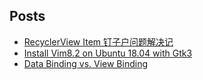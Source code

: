 ## Posts

- [RecyclerView Item 钉子户问题解决记](../../issues/4)
- [Install Vim8.2 on Ubuntu 18.04 with Gtk3](/../../issues/2)
- [Data Binding vs. View Binding](/../../issues/1)
